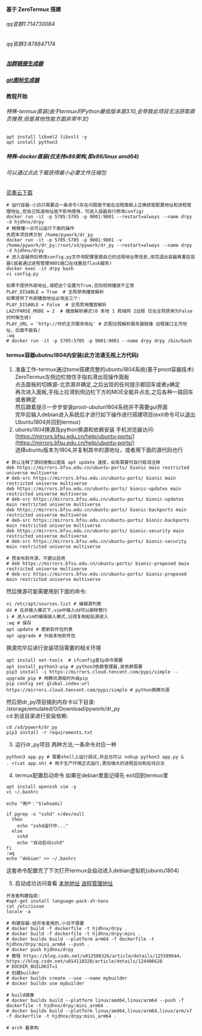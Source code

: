 #### 基于 ZeroTermux 搭建
###### qq官群1:714730084
###### qq官群3:878847174
##### [加群链接生成器](https://qun.qq.com/join.html)
##### [git图标生成器](https://github.com/badges/shields)
#### 教程开始
###### 特殊-termux直装(由于termux的Python最低版本是3.10,会导致此项目无法获取首页推荐,但是其他性能方面非常牛叉)
```shell
apt install libxml2 libxslt -y
apt install python3
```

##### 特殊-docker直装(仅支持x86架构,即x86/linux amd64)
###### 可以通过点此下载获得最小必要文件压缩包
[蓝奏云下载](https://wwi.lanzoup.com/irmao0b46fda)
```shell
# 运行容器-小白只需要这一条命令(存在问题是不能在远程面板上正确获取配置地址和进程管理地址,但自己知道地址就不影响使用，可进入容器自行修改config)
docker run -it -p 5705:5705 -p 9001:9001 --restart=always --name drpy -d hjdhnx/drpy
# 稍微懂一点可以运行下面的操作
先把本项目拷贝到 /home/pywork/dr_py 
docker run -it -p 5705:5705 -p 9001:9001 -v /home/pywork/dr_py:/root/sd/pywork/dr_py --restart=always --name drpy -d hjdhnx/drpy
# 进入容器然后修改config.py文件改配置里面自己的远程地址等信息,改完退出容器再重启容器(或者通过进程管理9001端口在线重启flask服务)
docker exec -it drpy bash
vi config.py

如果不提供外部地址,请把这个设置为True,否则视频播放不正常
PLAY_DISABLE = True  # 全局禁用播放解析
如果提供了外部播放地址必改这三个:
PLAY_DISABLE = False  # 全局禁用播放解析
LAZYPARSE_MODE = 2  # 播放解析模式(0 本地 1 局域网 2远程 仅在全局禁用为False的时候生效)
PLAY_URL = 'http://你的主页服务地址' # 匹配远程解析服务器链接 远程接口主页地址，后面不能有/
:wq
# docker run -it -p 5705:5705 -p 9001:9001 --name drpy drpy /bin/bash
```
#### termux容器ubutnu1804内安装(此方法请无视上方代码)
1. 准备工作-termux通过tome搭建完整的ubuntu1804系统(基于proot容器技术)
ZeroTermux左侧边栏按住手指右滑出现操作面板  
点击面板的切换源-北京源并确定,之后出现的任何提示都回车或者y确定    
再次进入面板,手指上拉滑到侧边栏下方的MOE全能并点击,之后各种一路回车或者确定  
然后跟着提示一步步安装proot-ubutun1804系统并不需要gui界面  
完毕后输入debian进入系统后才进行如下操作进行搭建项目(exit命令可以退出Ubuntu1804并回到termux)  
2. ubuntu1804换源及python换源和依赖安装
手机浏览器访问: [https://mirrors.bfsu.edu.cn/help/ubuntu-ports/](https://mirrors.bfsu.edu.cn/help/ubuntu-ports/)  
选择ubuntu版本为1804,并复制其中的源地址，或者用下面的源代码也行  
```shell
# 默认注释了源码镜像以提高 apt update 速度，如有需要可自行取消注释
deb https://mirrors.bfsu.edu.cn/ubuntu-ports/ bionic main restricted universe multiverse
# deb-src https://mirrors.bfsu.edu.cn/ubuntu-ports/ bionic main restricted universe multiverse
deb https://mirrors.bfsu.edu.cn/ubuntu-ports/ bionic-updates main restricted universe multiverse
# deb-src https://mirrors.bfsu.edu.cn/ubuntu-ports/ bionic-updates main restricted universe multiverse
deb https://mirrors.bfsu.edu.cn/ubuntu-ports/ bionic-backports main restricted universe multiverse
# deb-src https://mirrors.bfsu.edu.cn/ubuntu-ports/ bionic-backports main restricted universe multiverse
deb https://mirrors.bfsu.edu.cn/ubuntu-ports/ bionic-security main restricted universe multiverse
# deb-src https://mirrors.bfsu.edu.cn/ubuntu-ports/ bionic-security main restricted universe multiverse

# 预发布软件源，不建议启用
# deb https://mirrors.bfsu.edu.cn/ubuntu-ports/ bionic-proposed main restricted universe multiverse
# deb-src https://mirrors.bfsu.edu.cn/ubuntu-ports/ bionic-proposed main restricted universe multiverse
```
然后换源可能需要用到下面的命令:
```shell
vi /etc/apt/sources.list # 编辑源列表
dd # 在非输入模式下,vim中输入dd可以删除整行
i # 进入vim的编辑插入模式,记得复制粘贴源进入
:wq # 保存
apt update # 更新软件包列表
apt upgrade # 升级本地软件包
```
 换源完毕后进行安装项目需要的相关环境
```shell
apt install net-tools  # ifconfig查Ip命令需要
apt install python3-pip # python3依赖管理器,装依赖需要
pip3 install -i https://mirrors.cloud.tencent.com/pypi/simple --upgrade pip # 用腾讯源临时升级pip
pip config set global.index-url https://mirrors.cloud.tencent.com/pypi/simple # python换腾讯源

```
然后把dr_py项目搞到内存卡以下目录:  
/storage/emulated/0/Download/pywork/dr_py  
cd 到该目录进行安装依赖:  
```shell
cd /sd/pywork/dr_py
pip3 install -r requirements.txt
```
3. 运行dr_py项目
两种方法,一条命令对应一种
```shell
python3 app.py # 需要shell上运行调试,并且也可以 nohup python3 app.py &
. <(cat app.sh) # 用于生产环境正式运行,更加强大的进程启动和在线日志
```
4. termux配置启动命令
如果在debian里面记得先 exit回到termux里
```shell
apt install openssh vim -y
vi ~/.bashrc

echo "用户："$(whoami)

if pgrep -x "sshd" >/dev/null
  then
    echo "sshd运行中..."
  else
    sshd
    echo "自动启动sshd"
fi
:wq
echo "debian" >> ~/.bashrc
```
这套命令配置完了下次打开termux会自动进入debian虚拟机(ubuntu1804)

5. 启动成功访问查看
[本地地址](http://localhost:5705)
[进程管理地址](http://localhost:9001)  
```shell
开发者构建指南:
#apt-get install language-pack-zh-hans
cat /etc/issue
locale -a

# 构建容器-给开发者用的,小白不需要
# docker build -f dockerfile -t hjdhnx/drpy .
# docker build -f dockerfile -t hjdhnx/drpy:mini .
# docker buildx build --platform arm64 -f dockerfile -t hjdhnx/drpy:mini_arm64 --push .
# docker push hjdhnx/drpy
# 教程 https://blog.csdn.net/u012586326/article/details/125589644，https://blog.csdn.net/u014110320/article/details/124406628
# DOCKER_BUILDKIT=1
# 创建builder
# docker buildx create --use --name mybuilder
# docker buildx use mybuilder

# build镜像
# docker buildx build --platform linux/amd64,linux/arm64 --push -f dockerfile -t hjdhnx/drpy:mini_arm64 .
# docker buildx build --platform linux/amd64,linux/arm64,linux/arm/v7 -f dockerfile -t hjdhnx/drpy:mini_arm64 .

# arch 看架构
```

